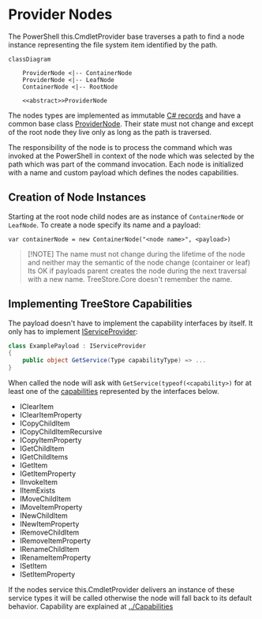 # Provider Nodes

The PowerShell this.CmdletProvider base traverses a path to find a node instance representing the file system item identified by the path. 

```mermaid
classDiagram
	
	ProviderNode <|-- ContainerNode
	ProviderNode <|-- LeafNode
	ContainerNode <|-- RootNode
	
	<<abstract>>ProviderNode
```

The nodes types are implemented as immutable [C# records](https://docs.microsoft.com/de-de/dotnet/csharp/language-reference/builtin-types/record) and have a common base class [ProviderNode](./ProviderNode.cs). Their state must not change and except of the root node they live only as long as the path is traversed.

The responsibility of the node is to process the command which was invoked at the PowerShell in context of the node which was selected by the path which was part of the command invocation. Each node is initialized with a name and custom payload which defines the nodes capabilities.

## Creation of Node Instances
Starting at the root node child nodes are as instance of `ContainerNode` or `LeafNode`. To create a node specify its name and a payload:

```CSharp
var containerNode = new ContainerNode("<node name>", <payload>)
```
> [!NOTE] The name must not change during the lifetime of the node and neither may the semantic of the node change (container or leaf)
> Its OK if payloads parent creates the node during the next traversal with a new name. TreeStore.Core doesn't remember the name.

## Implementing TreeStore Capabilities

The payload doesn't have to implement the capability interfaces by itself. It only has to implement  [IServiceProvider](https://docs.microsoft.com/en-us/dotnet/api/system.iserviceprovider): 

```csharp
class ExamplePayload : IServiceProvider
{
	public object GetService(Type capabilityType) => ...
}
```

When called the node will ask with `GetService(typeof(<capability>)` for at least one of the [capabilities](../Capabilities/readme.md) represented by the interfaces below.

- IClearItem
- IClearItemProperty
- ICopyChildItem
- ICopyChildItemRecursive
- ICopyItemProperty
- IGetChildItem
- IGetChildItems
- IGetItem
- IGetItemProperty
- IInvokeItem
- IItemExists
- IMoveChildItem
- IMoveItemProperty
- INewChildItem
- INewItemProperty
- IRemoveChildItem
- IRemoveItemProperty
- IRenameChildItem
- IRenameItemProperty
- ISetItem
- ISetItemProperty

If the nodes service this.CmdletProvider delivers an instance of these service types it will be called otherwise the node will fall back to its default behavior. Capability are explained at [../Capabilities](../Capabilities/readme.md)
